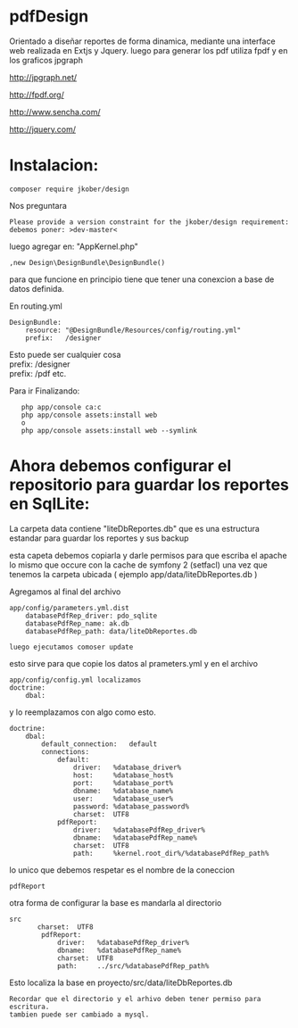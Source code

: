 pdfDesign
=========
Orientado a diseñar reportes de forma dinamica, mediante una interface web realizada en Extjs y Jquery.
luego para generar los pdf utiliza fpdf y en los graficos jpgraph

http://jpgraph.net/

http://fpdf.org/

http://www.sencha.com/

http://jquery.com/



Instalacion:
============

    composer require jkober/design

Nos preguntara

    Please provide a version constraint for the jkober/design requirement: 
    debemos poner: >dev-master<


luego agregar en:
"AppKernel.php"

    ,new Design\DesignBundle\DesignBundle()

para que funcione en principio tiene que tener una conexcion a base de datos definida.

En routing.yml

    DesignBundle:
        resource: "@DesignBundle/Resources/config/routing.yml"
        prefix:   /designer

Esto puede ser cualquier cosa    
      prefix:   /designer    
      prefix:   /pdf etc.          

Para ir Finalizando:

       php app/console ca:c
       php app/console assets:install web
       o
       php app/console assets:install web --symlink
         
Ahora debemos configurar el repositorio para guardar los reportes en SqlLite:
========================================================

La carpeta data contiene "liteDbReportes.db" que es una estructura estandar para guardar los reportes y sus backup

esta capeta debemos copiarla y darle permisos para que escriba el apache lo mismo que occure con la cache de symfony 2 (setfacl)
una vez que tenemos la carpeta ubicada ( ejemplo app/data/liteDbReportes.db )

Agregamos al final del archivo

    app/config/parameters.yml.dist
        databasePdfRep_driver: pdo_sqlite
        databasePdfRep_name: ak.db
        databasePdfRep_path: data/liteDbReportes.db
        
    luego ejecutamos comoser update 
esto sirve para que copie los datos al prameters.yml
y en el archivo 

    app/config/config.yml localizamos 
    doctrine:
        dbal: 
    
y lo reemplazamos con algo como esto.

    doctrine:
        dbal:
            default_connection:   default
            connections:
                default:
                    driver:   %database_driver%
                    host:     %database_host%
                    port:     %database_port%
                    dbname:   %database_name%
                    user:     %database_user%
                    password: %database_password%
                    charset:  UTF8
                pdfReport:
                    driver:   %databasePdfRep_driver%
                    dbname:   %databasePdfRep_name%
                    charset:  UTF8
                    path:     %kernel.root_dir%/%databasePdfRep_path%
lo unico que debemos respetar es el nombre de la coneccion 

    pdfReport

otra forma de configurar la base es mandarla al directorio 

    src
           charset:  UTF8
            pdfReport:
                driver:   %databasePdfRep_driver%
                dbname:   %databasePdfRep_name%
                charset:  UTF8
                path:     ../src/%databasePdfRep_path%    

Esto localiza la base en proyecto/src/data/liteDbReportes.db

    Recordar que el directorio y el arhivo deben tener permiso para escritura.
    tambien puede ser cambiado a mysql.
